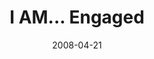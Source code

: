 ---
layout: music 
title: "I AM... Engaged"
series: "I AM..."
date: 2008-04-21 
description: ""
audio: "http://s3.amazonaws.com/crossroadsaudiomessages/I_AM_2__04-13-08_Mingo_webaudio.mp3"
audio-duration: "41:22"
src: "http://www.crossroads.net/players/media/series/I-AM-293x380.gif"
---